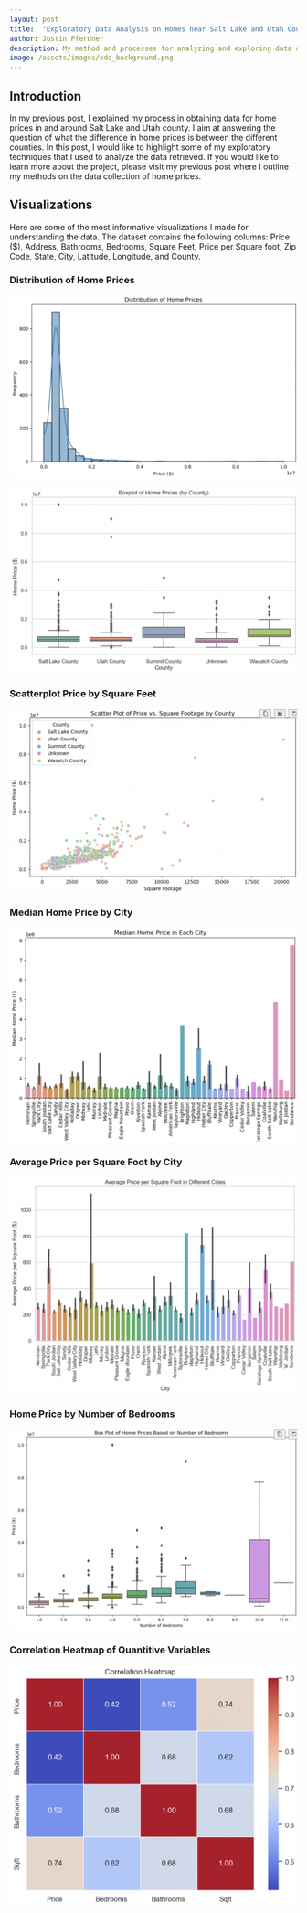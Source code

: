 ```yaml
---
layout: post
title:  "Exploratory Data Analysis on Homes near Salt Lake and Utah County"
author: Justin Pferdner
description: My method and processes for analyzing and exploring data on 1600+ homes near Salt Lake and Utah county 
image: /assets/images/eda_background.png
---
```


## Introduction
In my previous post, I explained my process in obtaining data for home prices in and around Salt Lake and Utah county. I aim at answering the question of what the difference in home prices is between the different counties. In this post, I would like to highlight some of my exploratory techniques that I used to analyze the data retrieved. If you would like to learn more about the project, please visit my previous post where I outline my methods on the data collection of home prices.

## Visualizations
Here are some of the most informative visualizations I made for understanding the data. The dataset contains the following columns: Price ($), Address, Bathrooms, Bedrooms, Square Feet, Price per Square foot, Zip Code, State, City, Latitude, Longitude, and County.

### Distribution of Home Prices

![dist of home prices](/assets/images/eda/dist_of_home_prices.png)

![boxplot of price by county](/assets/images/eda/home_price_by_county.png)

### Scatterplot Price by Square Feet

![price by sqft scatter](/assets/images/eda/price_by_sqft_by_county.png)

### Median Home Price by City

![median home price](/assets/images/eda/median_home_price.png)

### Average Price per Square Foot by City

![avg price/sqft by city](/assets/images/eda/avg_price_per_sqft.png)

### Home Price by Number of Bedrooms

![price/bedrooms](/assets/images/eda/price_by_bedroom.png)

### Correlation Heatmap of Quantitive Variables

![heatmap](/assets/images/eda/corr_heatmap.png)
